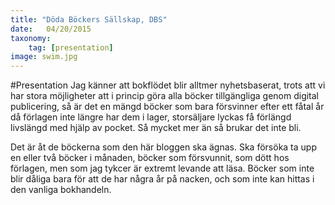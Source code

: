 ```yaml
---
title: "Döda Böckers Sällskap, DBS"
date:   04/20/2015
taxonomy:
    tag: [presentation]
image: swim.jpg
---
```

#Presentation
Jag känner att bokflödet blir alltmer nyhetsbaserat, trots att vi har stora möjligheter att i princip göra alla böcker tillgängliga genom digital publicering, så är det en mängd böcker som bara försvinner efter ett fåtal år då förlagen inte längre har dem i lager, storsäljare lyckas få förlängd livslängd med hjälp av pocket. Så mycket mer än så brukar det inte bli.

Det är åt de böckerna som den här bloggen ska ägnas. Ska försöka ta upp en eller två böcker i månaden, böcker som försvunnit, som dött hos förlagen, men som jag tykcer är extremt levande att läsa. Böcker som inte blir dåliga bara för att de har några år på nacken, och som inte kan hittas i den vanliga bokhandeln.


<!--#Images
![Unsplash Image](stuff.jpg)
-->
